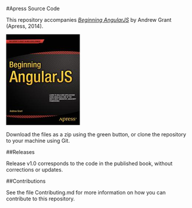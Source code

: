 #Apress Source Code

This repository accompanies [*Beginning AngularJS*](http://www.apress.com/9781484201619) by Andrew Grant (Apress, 2014).

![Cover image](9781484201619.jpg)

Download the files as a zip using the green button, or clone the repository to your machine using Git.

##Releases

Release v1.0 corresponds to the code in the published book, without corrections or updates.

##Contributions

See the file Contributing.md for more information on how you can contribute to this repository.
